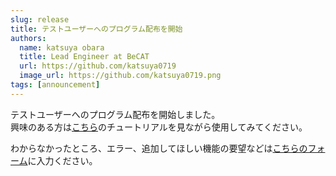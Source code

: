 ```yaml
---
slug: release
title: テストユーザーへのプログラム配布を開始
authors:
  name: katsuya obara
  title: Lead Engineer at BeCAT
  url: https://github.com/katsuya0719
  image_url: https://github.com/katsuya0719.png
tags: [announcement]
---
```


テストユーザーへのプログラム配布を開始しました。  
興味のある方は[こちら](../../docs/intro.md)のチュートリアルを見ながら使用してみてください。  

わからなかったところ、エラー、追加してほしい機能の要望などは[こちらのフォーム](https://docs.google.com/forms/d/e/1FAIpQLSf_hwBQsHda7q7WF_2N-yyQiMSB1owK8hnQPH9IKP7tqypqOg/viewform?usp=sf_link)に入力ください。  

